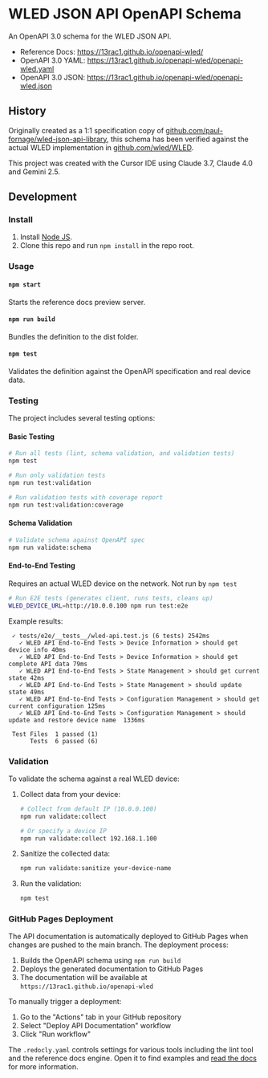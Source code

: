 # WLED JSON API OpenAPI Schema

An OpenAPI 3.0 schema for the WLED JSON API.

* Reference Docs: https://13rac1.github.io/openapi-wled/
* OpenAPI 3.0 YAML: https://13rac1.github.io/openapi-wled/openapi-wled.yaml
* OpenAPI 3.0 JSON: https://13rac1.github.io/openapi-wled/openapi-wled.json

## History

Originally created as a 1:1 specification copy of [github.com/paul-fornage/wled-json-api-library](https://github.com/paul-fornage/wled-json-api-library), this schema has been verified against the actual WLED implementation in [github.com/wled/WLED](https://github.com/wled/WLED.git).

This project was created with the Cursor IDE using Claude 3.7, Claude 4.0 and Gemini 2.5.

## Development

### Install

1. Install [Node JS](https://nodejs.org/).
2. Clone this repo and run `npm install` in the repo root.

### Usage

#### `npm start`
Starts the reference docs preview server.

#### `npm run build`
Bundles the definition to the dist folder.

#### `npm test`
Validates the definition against the OpenAPI specification and real device data.

### Testing

The project includes several testing options:

#### Basic Testing
```bash
# Run all tests (lint, schema validation, and validation tests)
npm test

# Run only validation tests
npm run test:validation

# Run validation tests with coverage report
npm run test:validation:coverage
```

#### Schema Validation
```bash
# Validate schema against OpenAPI spec
npm run validate:schema
```


#### End-to-End Testing

Requires an actual WLED device on the network. Not run by `npm test`

```bash
# Run E2E tests (generates client, runs tests, cleans up)
WLED_DEVICE_URL=http://10.0.0.100 npm run test:e2e
```

Example results:
```
 ✓ tests/e2e/__tests__/wled-api.test.js (6 tests) 2542ms
   ✓ WLED API End-to-End Tests > Device Information > should get device info 40ms
   ✓ WLED API End-to-End Tests > Device Information > should get complete API data 79ms
   ✓ WLED API End-to-End Tests > State Management > should get current state 42ms
   ✓ WLED API End-to-End Tests > State Management > should update state 49ms
   ✓ WLED API End-to-End Tests > Configuration Management > should get current configuration 125ms
   ✓ WLED API End-to-End Tests > Configuration Management > should update and restore device name  1336ms

 Test Files  1 passed (1)
      Tests  6 passed (6)
```

### Validation

To validate the schema against a real WLED device:

1. Collect data from your device:
   ```bash
   # Collect from default IP (10.0.0.100)
   npm run validate:collect

   # Or specify a device IP
   npm run validate:collect 192.168.1.100
   ```

2. Sanitize the collected data:
   ```bash
   npm run validate:sanitize your-device-name
   ```

3. Run the validation:
   ```bash
   npm test
   ```

### GitHub Pages Deployment

The API documentation is automatically deployed to GitHub Pages when changes are pushed to the main branch. The deployment process:

1. Builds the OpenAPI schema using `npm run build`
2. Deploys the generated documentation to GitHub Pages
3. The documentation will be available at `https://13rac1.github.io/openapi-wled`

To manually trigger a deployment:
1. Go to the "Actions" tab in your GitHub repository
2. Select "Deploy API Documentation" workflow
3. Click "Run workflow"

The `.redocly.yaml` controls settings for various
tools including the lint tool and the reference
docs engine.  Open it to find examples and
[read the docs](https://redocly.com/docs/cli/configuration/)
for more information.
